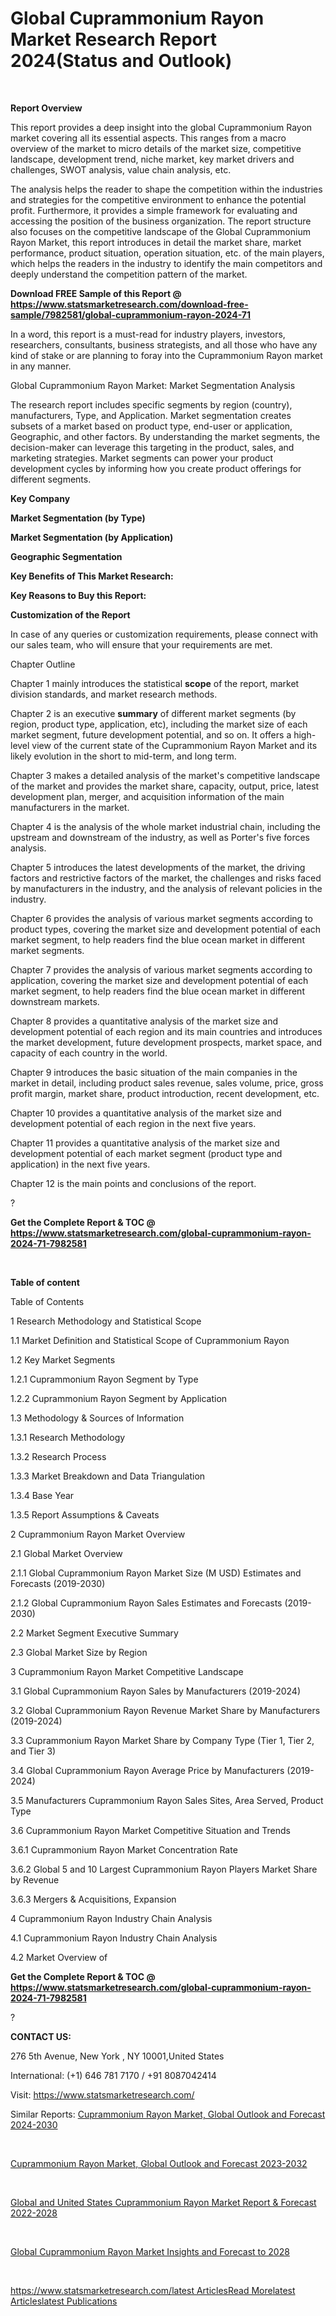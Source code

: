 <h1>Global Cuprammonium Rayon Market Research Report 2024(Status and Outlook)</h1><br/><p><strong>Report Overview</strong></p>
 
 
 
 <p>This report provides a deep insight into the global Cuprammonium Rayon market covering all its essential aspects. This ranges from a macro overview of the market to micro details of the market size, competitive landscape, development trend, niche market, key market drivers and challenges, SWOT analysis, value chain analysis, etc.</p>
 
 
 
 <p>The analysis helps the reader to shape the competition within the industries and strategies for the competitive environment to enhance the potential profit. Furthermore, it provides a simple framework for evaluating and accessing the position of the business organization. The report structure also focuses on the competitive landscape of the Global Cuprammonium Rayon Market, this report introduces in detail the market share, market performance, product situation, operation situation, etc. of the main players, which helps the readers in the industry to identify the main competitors and deeply understand the competition pattern of the market.</p>
 
 
 
 <p><strong>Download FREE Sample of this Report @ <a href="https://www.statsmarketresearch.com/download-free-sample/7982581/global-cuprammonium-rayon-2024-71">https://www.statsmarketresearch.com/download-free-sample/7982581/global-cuprammonium-rayon-2024-71</a></strong></p>
 
 
 
 <p>In a word, this report is a must-read for industry players, investors, researchers, consultants, business strategists, and all those who have any kind of stake or are planning to foray into the Cuprammonium Rayon market in any manner.</p>
 
 
 
 <p>Global Cuprammonium Rayon Market: Market Segmentation Analysis</p>
 
 
 
 <p>The research report includes specific segments by region (country), manufacturers, Type, and Application. Market segmentation creates subsets of a market based on product type, end-user or application, Geographic, and other factors. By understanding the market segments, the decision-maker can leverage this targeting in the product, sales, and marketing strategies. Market segments can power your product development cycles by informing how you create product offerings for different segments.</p>
 
 
 
 <p><strong>Key Company</strong></p>
 
 
 
 <p><strong>Market Segmentation (by Type)</strong></p>
 
 
 
 <p><strong>Market Segmentation (<strong>by Application</strong>)</strong></p>
 
 
 
 <p><strong>Geographic Segmentation</strong></p>
 
 
 
 <p><strong>Key Benefits of This Market Research:</strong></p>
 
 
 
 <p><strong>Key <strong>Reasons to Buy</strong> this Report:</strong></p>
 
 
 
 <p><strong>Customization of the Report</strong></p>
 
 
 
 <p>In case of any queries or customization requirements, please connect with our sales team, who will ensure that your requirements are met.</p>
 
 
 
 <p>Chapter Outline</p>
 
 
 
 <p>Chapter 1 mainly introduces the statistical <strong>scope</strong> of the report, market division standards, and market research methods.</p>
 
 
 
 <p>Chapter 2 is an executive <strong>summary</strong> of different market segments (by region, product type, application, etc), including the market size of each market segment, future development potential, and so on. It offers a high-level view of the current state of the Cuprammonium Rayon Market and its likely evolution in the short to mid-term, and long term.</p>
 
 
 
 <p>Chapter 3 makes a detailed analysis of the market&#39;s competitive landscape of the market and provides the market share, capacity, output, price, latest development plan, merger, and acquisition information of the main manufacturers in the market.</p>
 
 
 
 <p>Chapter 4 is the analysis of the whole market industrial chain, including the upstream and downstream of the industry, as well as Porter&#39;s five forces analysis.</p>
 
 
 
 <p>Chapter 5 introduces the latest developments of the market, the driving factors and restrictive factors of the market, the challenges and risks faced by manufacturers in the industry, and the analysis of relevant policies in the industry.</p>
 
 
 
 <p>Chapter 6 provides the analysis of various market segments according to product types, covering the market size and development potential of each market segment, to help readers find the blue ocean market in different market segments.</p>
 
 
 
 <p>Chapter 7 provides the analysis of various market segments according to application, covering the market size and development potential of each market segment, to help readers find the blue ocean market in different downstream markets.</p>
 
 
 
 <p>Chapter 8 provides a quantitative analysis of the market size and development potential of each region and its main countries and introduces the market development, future development prospects, market space, and capacity of each country in the world.</p>
 
 
 
 <p>Chapter 9 introduces the basic situation of the main companies in the market in detail, including product sales revenue, sales volume, price, gross profit margin, market share, product introduction, recent development, etc.</p>
 
 
 
 <p>Chapter 10 provides a quantitative analysis of the market size and development potential of each region in the next five years.</p>
 
 
 
 <p>Chapter 11 provides a quantitative analysis of the market size and development potential of each market segment (product type and application) in the next five years.</p>
 
 
 
 <p>Chapter 12 is the main points and conclusions of the report.</p>
 
 
 
 <p>? </p>
 
 
 
 <div><b>Get the Complete Report & TOC @ <a href="https://www.statsmarketresearch.com/global-cuprammonium-rayon-2024-71-7982581">https://www.statsmarketresearch.com/global-cuprammonium-rayon-2024-71-7982581</a></b></div>
 
 
 
 <p><br />
 
 <b>Table of content</b></p>
 
 
 
 <p>Table of Contents<br />
 
 1 Research Methodology and Statistical Scope<br />
 
 1.1 Market Definition and Statistical Scope of Cuprammonium Rayon<br />
 
 1.2 Key Market Segments<br />
 
 1.2.1 Cuprammonium Rayon Segment by Type<br />
 
 1.2.2 Cuprammonium Rayon Segment by Application<br />
 
 1.3 Methodology & Sources of Information<br />
 
 1.3.1 Research Methodology<br />
 
 1.3.2 Research Process<br />
 
 1.3.3 Market Breakdown and Data Triangulation<br />
 
 1.3.4 Base Year<br />
 
 1.3.5 Report Assumptions & Caveats<br />
 
 2 Cuprammonium Rayon Market Overview<br />
 
 2.1 Global Market Overview<br />
 
 2.1.1 Global Cuprammonium Rayon Market Size (M USD) Estimates and Forecasts (2019-2030)<br />
 
 2.1.2 Global Cuprammonium Rayon Sales Estimates and Forecasts (2019-2030)<br />
 
 2.2 Market Segment Executive Summary<br />
 
 2.3 Global Market Size by Region<br />
 
 3 Cuprammonium Rayon Market Competitive Landscape<br />
 
 3.1 Global Cuprammonium Rayon Sales by Manufacturers (2019-2024)<br />
 
 3.2 Global Cuprammonium Rayon Revenue Market Share by Manufacturers (2019-2024)<br />
 
 3.3 Cuprammonium Rayon Market Share by Company Type (Tier 1, Tier 2, and Tier 3)<br />
 
 3.4 Global Cuprammonium Rayon Average Price by Manufacturers (2019-2024)<br />
 
 3.5 Manufacturers Cuprammonium Rayon Sales Sites, Area Served, Product Type<br />
 
 3.6 Cuprammonium Rayon Market Competitive Situation and Trends<br />
 
 3.6.1 Cuprammonium Rayon Market Concentration Rate<br />
 
 3.6.2 Global 5 and 10 Largest Cuprammonium Rayon Players Market Share by Revenue<br />
 
 3.6.3 Mergers & Acquisitions, Expansion<br />
 
 4 Cuprammonium Rayon Industry Chain Analysis<br />
 
 4.1 Cuprammonium Rayon Industry Chain Analysis<br />
 
 4.2 Market Overview of</p>
 
 
 
 <div><b>Get the Complete Report & TOC @ <a href="https://www.statsmarketresearch.com/global-cuprammonium-rayon-2024-71-7982581">https://www.statsmarketresearch.com/global-cuprammonium-rayon-2024-71-7982581</a></b></div>
 
 
 
 <p>? </p>
 
 
 
 <p><b>CONTACT US:</b><br />
 
 276 5th Avenue, New York , NY 10001,United States<br />
 
 International: (+1) 646 781 7170 / +91 8087042414<br />
 
 Visit: <a href="https://www.statsmarketresearch.com/">https://www.statsmarketresearch.com/</a><br />
 
 Similar Reports: <a href="https://www.statsmarketresearch.com/global-cuprammonium-rayon-2024-71-7982581">Cuprammonium Rayon Market, Global Outlook and Forecast 2024-2030</a><br />
 
 <br />
 
 <a href="https://www.statsmarketresearch.com/global-cuprammonium-rayon-2024-71-7982581">Cuprammonium Rayon Market, Global Outlook and Forecast 2023-2032</a><br />
 
 <br />
 
 <a href="https://www.statsmarketresearch.com/global-cuprammonium-rayon-2024-71-7982581">Global and United States Cuprammonium Rayon Market Report & Forecast 2022-2028</a><br />
 
 <br />
 
 <a href="https://www.statsmarketresearch.com/global-cuprammonium-rayon-2024-71-7982581">Global Cuprammonium Rayon Market Insights and Forecast to 2028</a><br />
 
 <br />
 
 <a href="https://gyeongbokgung.com">https://www.statsmarketresearch.com/</a><a href="https://hallyeomaritime.com">latest Articles</a><a href="https://jingwansa.com">Read More</a><a href="https://nguoiviet.jp/">latest Articles</a><a href="https://www.intelmarketresearch.com/">latest Publications</a></p>